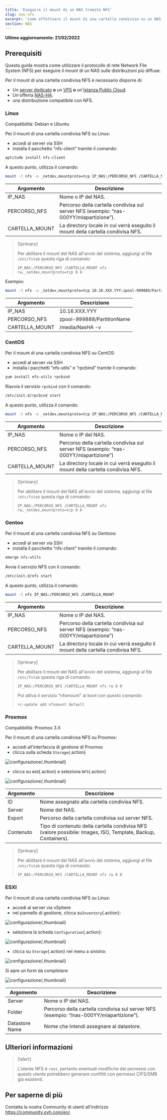 ```yaml
---
title: 'Eseguire il mount di un NAS tramite NFS'
slug: nas-nfs
excerpt: 'Come effettuare il mount di una cartella condivisa su un NAS utilizzando il protocollo NFS'
section: NAS
---
```


**Ultimo aggiornamento: 21/02/2022**

## Prerequisiti

Questa guida mostra come utilizzare il protocollo di rete Network File System (NFS) per eseguire il mount di un NAS sulle distribuzioni più diffuse.

Per il mount di una cartella condivisa NFS è necessario disporre di:

- Un [server dedicato](https://www.ovhcloud.com/it/bare-metal/) **o** un [VPS](https://www.ovhcloud.com/it/vps/) **o** un'[istanza Public Cloud](https://www.ovhcloud.com/it/public-cloud/).
- Un'offerta [NAS-HA](https://www.ovh.it/nas/).
- una distribuzione compatibile con NFS.


### Linux

Compatibilità: Debian e Ubuntu 

Per il mount di una cartella condivisa NFS su Linux:

- accedi al server via SSH
- installa il pacchetto “nfs-client” tramite il comando:


```sh
aptitude install nfs-client
```

A questo punto, utilizza il comando:


```sh
mount -t nfs -o _netdev,mountproto=tcp IP_NAS:/PERCORSO_NFS /CARTELLA_MOUNT
```

|Argomento|Descrizione|
|---|---|
|IP_NAS|Nome o IP del NAS.|
|PERCORSO_NFS|Percorso della cartella condivisa sul server NFS (esempio: “nas-000YY/miapartizione”).|
|CARTELLA_MOUNT|La directory locale in cui verrà eseguito il mount della cartella condivisa NFS.|


> [!primary]
>
> Per abilitare il mount del NAS all'avvio del sistema, aggiungi al file `/etc/fstab` questa riga di comando:
> 
> ```
> IP_NAS:/PERCORSO_NFS /CARTELLA_MOUNT nfs rw,_netdev,mountproto=tcp 0 0
> ```
>

Esempio:

```sh
mount -t nfs -o _netdev,mountproto=tcp 10.16.XXX.YYY:zpool-999888/PartitionName /media/NasHA -v
```

|Argomento|Descrizione|
|---|---|
|IP_NAS|10.16.XXX.YYY|
|PERCORSO_NFS|zpool-999888/PartitionName|
|CARTELLA_MOUNT|/media/NasHA -v|

### CentOS

Per il mount di una cartella condivisa NFS su CentOS:

- accedi al server via SSH
- installa i pacchetti “nfs-utils” e “rpcbind” tramite il comando:


```sh
yum install nfs-utils rpcbind
```

Riavvia il servizio `rpcbind` con il comando:


```sh
/etc/init.d/rpcbind start
```

A questo punto, utilizza il comando:

```sh
mount -t nfs -o _netdev,mountproto=tcp IP_NAS:/PERCORSO_NFS /CARTELLA_MOUNT
```

|Argomento|Descrizione|
|---|---|
|IP_NAS|Nome o IP del NAS.|
|PERCORSO_NFS|Percorso della cartella condivisa sul server NFS (esempio: “nas-000YY/miapartizione”)|
|CARTELLA_MOUNT|La directory locale in cui verrà eseguito il mount della cartella condivisa NFS.|


> [!primary]
>
> Per abilitare il mount del NAS all'avvio del sistema, aggiungi al file `/etc/fstab` questa riga di comando:
> 
> ```
> IP_NAS:/PERCORSO_NFS /CARTELLA_MOUNT nfs rw,_netdev,mountproto=tcp 0 0
> ```
>

### Gentoo

Per il mount di una cartella condivisa NFS su Gentooo:

- accedi al server via SSH
- installa il pacchetto “nfs-client” tramite il comando:


```sh
emerge nfs-utils
```

Avvia il servizio NFS con il comando:

```sh
/etc/init.d/nfs start
```

A questo punto, utilizza il comando:


```sh
mount -t nfs IP_NAS:/PERCORSO_NFS /CARTELLA_MOUNT
```

|Argomento|Descrizione|
|---|---|
|IP_NAS|Nome o IP del NAS.|
|PERCORSO_NFS|Percorso della cartella condivisa sul server NFS (esempio: “nas-000YY/miapartizione”)|
|CARTELLA_MOUNT|La directory locale in cui verrà eseguito il mount della cartella condivisa NFS.|


> [!primary]
>
> Per abilitare il mount del NAS all'avvio del sistema, aggiungi al file `/etc/fstab` questa riga di comando:
> 
> ```
> IP_NAS:/PERCORSO_NFS /CARTELLA_MOUNT nfs rw 0 0
> ```
> 
> Poi attiva il servizio “nfsmount” al boot con questo comando:
> 
> ```
> rc-update add nfsmount default
> ```
>

### Proxmox

Compatibilità: Proxmox 3.X

Per il mount di una cartella condivisa NFS su Proxmox:

- accedi all’interfaccia di gestione di Proxmox
- clicca sulla scheda `Storage`{.action}


![configurazione](images/img_4647.jpg){.thumbnail}

- clicca su `Add`{.action} e seleziona `NFS`{.action}


![configurazione](images/img_4648.jpg){.thumbnail}


|Argomento|Descrizione|
|---|---|
|ID|Nome assegnato alla cartella condivisa NFS.|
|Server|Nome del NAS.|
|Export|Percorso della cartella condivisa sul server NFS.|
|Contenuto|Tipo di contenuto della cartella condivisa NFS (valore possibile: Images, ISO, Template, Backup, Containers).|


> [!primary]
>
> Per abilitare il mount del NAS all'avvio del sistema, aggiungi al file `/etc/fstab` questa riga di comando:
> 
> ```
> IP_NAS:/PERCORSO_NFS /CARTELLA_MOUNT nfs rw 0 0
> ```
>

### ESXI

Per il mount di una cartella condivisa NFS su Linux:

- accedi al server via vSphere
- nel pannello di gestione, clicca su`Inventory`{.action}: 


![configurazione](images/esxi_1.jpg){.thumbnail}

- seleziona la scheda `Configuration`{.action}:


![configurazione](images/esxi_2.jpg){.thumbnail}

- clicca su `Storage`{.action} nel menu a sinistra:


![configurazione](images/esxi_3.jpg){.thumbnail}

Si apre un form da completare:


![configurazione](images/esxi_4.jpg){.thumbnail}

|Argomento|Descrizione|
|---|---|
|Server|Nome o IP del NAS.|
|Folder|Percorso della cartella condivisa sul server NFS (esempio: “/nas-000YY/miapartizione”).|
|Datastore Name|Nome che intendi assegnare al datastore.|


## Ulteriori informazioni

> [!alert]
>
> L’utente NFS è `root`, pertanto eventuali modifiche dei permessi con questo utente potrebbero generare conflitti con permessi CIFS/SMB già esistenti.

## Per saperne di più

Contatta la nostra Community di utenti all’indirizzo <https://community.ovh.com/en/>.